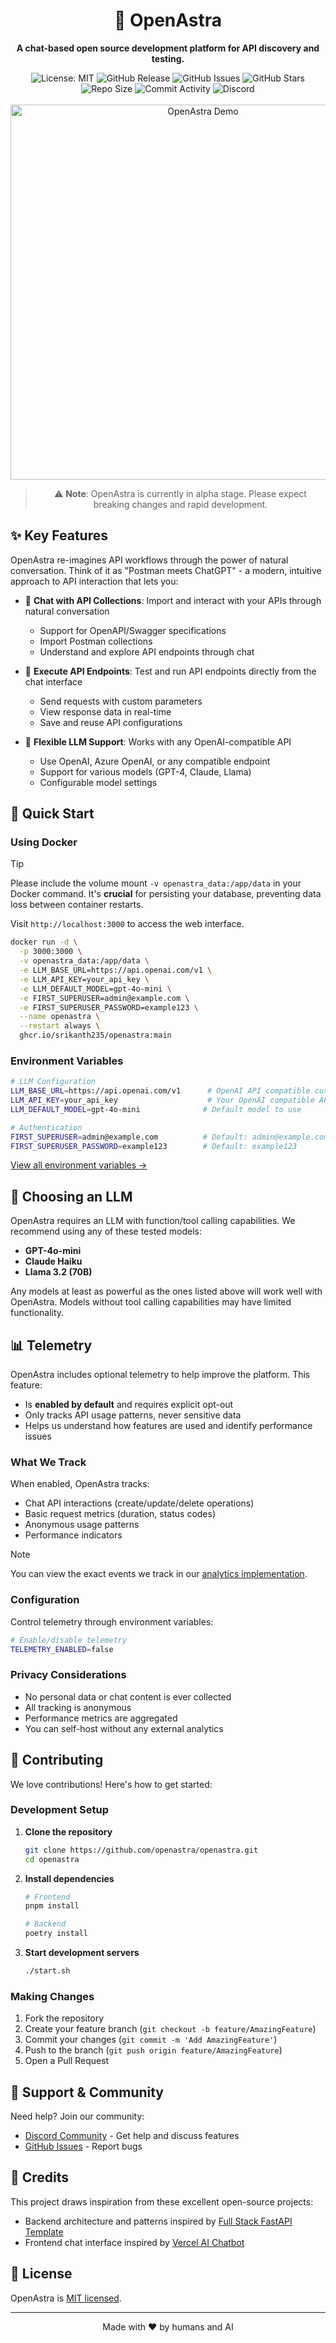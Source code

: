 <div align="center">
  <h1>🚀 OpenAstra</h1>
  <p>
    <strong>A chat-based open source development platform for API discovery and testing.</strong>
  </p>

  <img src="https://img.shields.io/badge/License-MIT-yellow.svg" alt="License: MIT"/>
  <img src="https://img.shields.io/github/v/release/srikanth235/openastra" alt="GitHub Release"/>
  <img src="https://img.shields.io/github/issues/srikanth235/openastra" alt="GitHub Issues"/>
  <img src="https://img.shields.io/github/stars/srikanth235/openastra" alt="GitHub Stars"/>
  <img src="https://img.shields.io/github/repo-size/srikanth235/openastra" alt="Repo Size"/>
  <img src="https://img.shields.io/github/commit-activity/m/srikanth235/openastra" alt="Commit Activity"/>
  <a href="https://discord.gg/CNWq2PxX8V" style="text-decoration: none; outline: none">
    <img src="https://dcbadge.vercel.app/api/server/CNWq2PxX8V?style=flat&compact=true" alt="Discord"/>
  </a>

  <br/>
  <br/>
  <img src="./demo.gif" alt="OpenAstra Demo" width="600">

> ⚠️ **Note**: OpenAstra is currently in alpha stage. Please expect breaking changes and rapid development.

</div>

## ✨ Key Features

OpenAstra re-imagines API workflows through the power of natural conversation. Think of it as "Postman meets ChatGPT" - a modern, intuitive approach to API interaction that lets you:

- 💬 **Chat with API Collections**: Import and interact with your APIs through natural conversation

  - Support for OpenAPI/Swagger specifications
  - Import Postman collections
  - Understand and explore API endpoints through chat

- 🚀 **Execute API Endpoints**: Test and run API endpoints directly from the chat interface

  - Send requests with custom parameters
  - View response data in real-time
  - Save and reuse API configurations

- 🤖 **Flexible LLM Support**: Works with any OpenAI-compatible API
  - Use OpenAI, Azure OpenAI, or any compatible endpoint
  - Support for various models (GPT-4, Claude, Llama)
  - Configurable model settings

## 🚀 Quick Start

### Using Docker

> [!TIP]
> Please include the volume mount `-v openastra_data:/app/data` in your Docker command. It's **crucial** for persisting your database, preventing data loss between container restarts.

Visit `http://localhost:3000` to access the web interface.

```bash
docker run -d \
  -p 3000:3000 \
  -v openastra_data:/app/data \
  -e LLM_BASE_URL=https://api.openai.com/v1 \
  -e LLM_API_KEY=your_api_key \
  -e LLM_DEFAULT_MODEL=gpt-4o-mini \
  -e FIRST_SUPERUSER=admin@example.com \
  -e FIRST_SUPERUSER_PASSWORD=example123 \
  --name openastra \
  --restart always \
  ghcr.io/srikanth235/openastra:main
```

### Environment Variables

```bash
# LLM Configuration
LLM_BASE_URL=https://api.openai.com/v1      # OpenAI API compatible custom endpoint
LLM_API_KEY=your_api_key                    # Your OpenAI compatible API key
LLM_DEFAULT_MODEL=gpt-4o-mini              # Default model to use

# Authentication
FIRST_SUPERUSER=admin@example.com          # Default: admin@example.com
FIRST_SUPERUSER_PASSWORD=example123        # Default: example123
```

[View all environment variables →](https://github.com/srikanth235/openastra/blob/main/Dockerfile)

## 🤖 Choosing an LLM

OpenAstra requires an LLM with function/tool calling capabilities. We recommend using any of these tested models:

- **GPT-4o-mini**
- **Claude Haiku**
- **Llama 3.2 (70B)**

Any models at least as powerful as the ones listed above will work well with OpenAstra. Models without tool calling capabilities may have limited functionality.

## 📊 Telemetry

OpenAstra includes optional telemetry to help improve the platform. This feature:

- Is **enabled by default** and requires explicit opt-out
- Only tracks API usage patterns, never sensitive data
- Helps us understand how features are used and identify performance issues

### What We Track

When enabled, OpenAstra tracks:

- Chat API interactions (create/update/delete operations)
- Basic request metrics (duration, status codes)
- Anonymous usage patterns
- Performance indicators

> [!NOTE]
> You can view the exact events we track in our [analytics implementation](https://github.com/srikanth235/openastra/blob/main/backend/app/analytics.py).

### Configuration

Control telemetry through environment variables:

```bash
# Enable/disable telemetry
TELEMETRY_ENABLED=false
```

### Privacy Considerations

- No personal data or chat content is ever collected
- All tracking is anonymous
- Performance metrics are aggregated
- You can self-host without any external analytics

## 🌟 Contributing

We love contributions! Here's how to get started:

### Development Setup

1. **Clone the repository**

   ```bash
   git clone https://github.com/openastra/openastra.git
   cd openastra
   ```

2. **Install dependencies**

   ```bash
   # Frontend
   pnpm install

   # Backend
   poetry install
   ```

3. **Start development servers**
   ```bash
   ./start.sh
   ```

### Making Changes

1. Fork the repository
2. Create your feature branch (`git checkout -b feature/AmazingFeature`)
3. Commit your changes (`git commit -m 'Add AmazingFeature'`)
4. Push to the branch (`git push origin feature/AmazingFeature`)
5. Open a Pull Request

## 🤝 Support & Community

Need help? Join our community:

- [Discord Community](https://discord.gg/CNWq2PxX8V) - Get help and discuss features
- [GitHub Issues](https://github.com/srikanth235/openastra/issues) - Report bugs

## 🙏 Credits

This project draws inspiration from these excellent open-source projects:

- Backend architecture and patterns inspired by [Full Stack FastAPI Template](https://github.com/fastapi/full-stack-fastapi-template)
- Frontend chat interface inspired by [Vercel AI Chatbot](https://github.com/vercel/ai-chatbot)

## 📄 License

OpenAstra is [MIT licensed](LICENSE).

---

<p align="center">
  Made with ❤️ by humans and AI
  <br>
</p>
